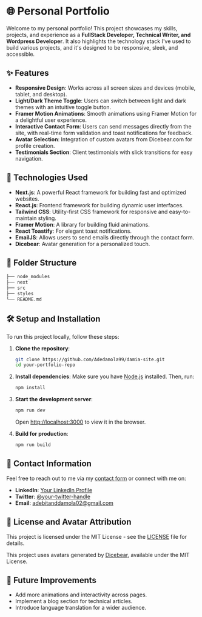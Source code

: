 # 🌐 Personal Portfolio

Welcome to my personal portfolio! This project showcases my skills, projects, and experience as a **FullStack Developer, Technical Writer, and Wordpress Developer**. It also highlights the technology stack I've used to build various projects, and it's designed to be responsive, sleek, and accessible.

## ✨ Features

- **Responsive Design**: Works across all screen sizes and devices (mobile, tablet, and desktop).
- **Light/Dark Theme Toggle**: Users can switch between light and dark themes with an intuitive toggle button.
- **Framer Motion Animations**: Smooth animations using Framer Motion for a delightful user experience.
- **Interactive Contact Form**: Users can send messages directly from the site, with real-time form validation and toast notifications for feedback.
- **Avatar Selection**: Integration of custom avatars from Dicebear.com for profile creation.
- **Testimonials Section**: Client testimonials with slick transitions for easy navigation.

## 🚀 Technologies Used

- **Next.js**: A powerful React framework for building fast and optimized websites.
- **React.js**: Frontend framework for building dynamic user interfaces.
- **Tailwind CSS**: Utility-first CSS framework for responsive and easy-to-maintain styling.
- **Framer Motion**: A library for building fluid animations.
- **React Toastify**: For elegant toast notifications.
- **EmailJS**: Allows users to send emails directly through the contact form.
- **Dicebear**: Avatar generation for a personalized touch.

## 📁 Folder Structure

```bash
├── node_modules
├── next
├── src
├── styles
└── README.md
```

## 🛠️ Setup and Installation

To run this project locally, follow these steps:

1. **Clone the repository**:

   ```bash
   git clone https://github.com/Adedamola99/damia-site.git
   cd your-portfolio-repo
   ```

2. **Install dependencies**:
   Make sure you have [Node.js](https://nodejs.org/) installed. Then, run:

   ```bash
   npm install
   ```

3. **Start the development server**:

   ```bash
   npm run dev
   ```

   Open [http://localhost:3000](http://localhost:3000) to view it in the browser.

4. **Build for production**:
   ```bash
   npm run build
   ```

## 💌 Contact Information

Feel free to reach out to me via my [contact form](https://damia-site.netlify.app/) or connect with me on:

- **LinkedIn**: [Your LinkedIn Profile](https://github.com/Adedamola99)
- **Twitter**: [@your-twitter-handle](https://twitter.com/itz_damia)
- **Email**: adebitanddamola02@gmail.com

## 📜 License and Avatar Attribution

This project is licensed under the MIT License - see the [LICENSE](LICENSE) file for details.

This project uses avatars generated by [Dicebear](https://dicebear.com), available under the MIT License.

## 🎯 Future Improvements

- Add more animations and interactivity across pages.
- Implement a blog section for technical articles.
- Introduce language translation for a wider audience.
